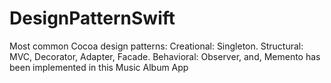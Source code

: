 # DesignPatternSwift
Most common Cocoa design patterns: 
Creational: Singleton. 
Structural: MVC, Decorator, Adapter, Facade. 
Behavioral: Observer, and, Memento 
has been implemented in this Music Album App
